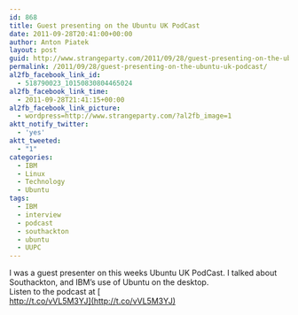 ```yaml
---
id: 868
title: Guest presenting on the Ubuntu UK PodCast
date: 2011-09-28T20:41:00+00:00
author: Anton Piatek
layout: post
guid: http://www.strangeparty.com/2011/09/28/guest-presenting-on-the-ubuntu-uk-podcast/
permalink: /2011/09/28/guest-presenting-on-the-ubuntu-uk-podcast/
al2fb_facebook_link_id:
  - 518790023_10150830804465024
al2fb_facebook_link_time:
  - 2011-09-28T21:41:15+00:00
al2fb_facebook_link_picture:
  - wordpress=http://www.strangeparty.com/?al2fb_image=1
aktt_notify_twitter:
  - 'yes'
aktt_tweeted:
  - "1"
categories:
  - IBM
  - Linux
  - Technology
  - Ubuntu
tags:
  - IBM
  - interview
  - podcast
  - southackton
  - ubuntu
  - UUPC
---
```

I was a guest presenter on this weeks Ubuntu UK PodCast. I talked about Southackton, and IBM&#8217;s use of Ubuntu on the desktop.  
Listen to the podcast at [  
http://t.co/vVL5M3YJ](http://t.co/vVL5M3YJ)